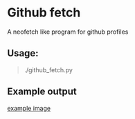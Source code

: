 # Github fetch

A neofetch like program for github profiles

## Usage:
> ./github_fetch.py <your-github-name>

## Example output
[example image](https://i.imgur.com/wmycqvf.png)
